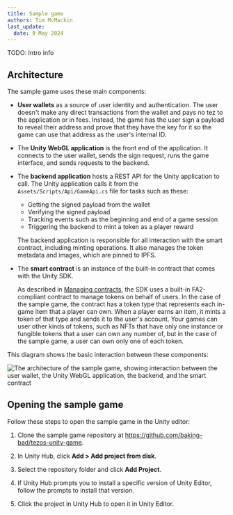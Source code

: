 ```yaml
---
title: Sample game
authors: Tim McMackin
last_update:
  date: 9 May 2024
---
```


TODO: Intro info

## Architecture

The sample game uses these main components:

- **User wallets** as a source of user identity and authentication.
The user doesn't make any direct transactions from the wallet and pays no tez to the application or in fees.
Instead, the game has the user sign a payload to reveal their address and prove that they have the key for it so the game can use that address as the user's internal ID.

- The **Unity WebGL application** is the front end of the application.
It connects to the user wallet, sends the sign request, runs the game interface, and sends requests to the backend.

- The **backend application** hosts a REST API for the Unity application to call.
The Unity application calls it from the `Assets/Scripts/Api/GameApi.cs` file for tasks such as these:

  - Getting the signed payload from the wallet
  - Verifying the signed payload
  - Tracking events such as the beginning and end of a game session
  - Triggering the backend to mint a token as a player reward

  The backend application is responsible for all interaction with the smart contract, including minting operations.
  It also manages the token metadata and images, which are pinned to IPFS.

- The **smart contract** is an instance of the built-in contract that comes with the Unity SDK.

  As described in [Managing contracts](./managing-contracts), the SDK uses a built-in FA2-compliant contract to manage tokens on behalf of users.
  In the case of the sample game, the contract has a token type that represents each in-game item that a player can own.
  When a player earns an item, it mints a token of that type and sends it to the user's account.
  Your games can user other kinds of tokens, such as NFTs that have only one instance or fungible tokens that a user can own any number of, but in the case of the sample game, a user can own only one of each token.

This diagram shows the basic interaction between these components:

![The architecture of the sample game, showing interaction between the user wallet, the Unity WebGL application, the backend, and the smart contract](/img/unity/sample-game-architecture.png)

## Opening the sample game

Follow these steps to open the sample game in the Unity editor:

1. Clone the sample game repository at https://github.com/baking-bad/tezos-unity-game.

1. In Unity Hub, click **Add > Add project from disk**.

1. Select the repository folder and click **Add Project**.

1. If Unity Hub prompts you to install a specific version of Unity Editor, follow the prompts to install that version.

1. Click the project in Unity Hub to open it in Unity Editor.

